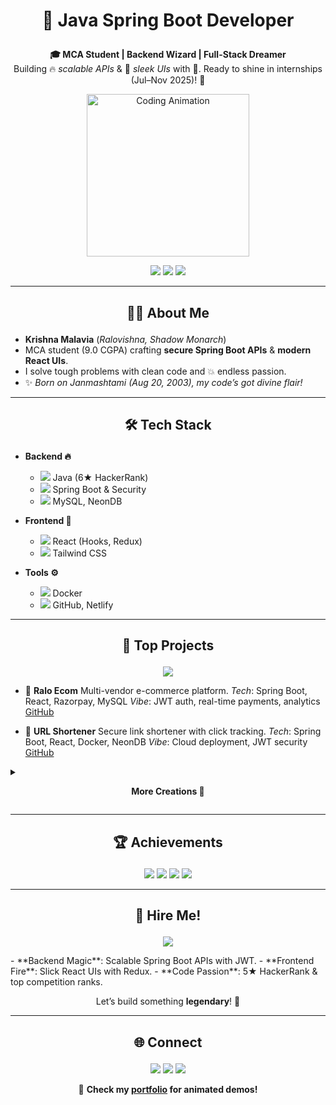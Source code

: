 # <p align="center">🚀 Java Spring Boot Developer</p>

<p align="center">
  <b>🎓 MCA Student | Backend Wizard | Full-Stack Dreamer</b><br>
  Building 🔥 <i>scalable APIs</i> & 🎨 <i>sleek UIs</i> with 💖. Ready to shine in internships (Jul–Nov 2025)! 💪
</p>

<p align="center">
  <img src="https://raloportfolio.netlify.app/assets/coding.gif" alt="Coding Animation" width="260"/>
</p>

<p align="center">
  <a href="https://github.com/ralovishna"><img src="https://img.shields.io/badge/🐙%20GitHub-ralovishna-1E3A8A?style=for-the-badge&logo=github&color=1E3A8A&labelColor=0F172A"/></a>
  <a href="https://linkedin.com/in/krishna-malavia-1b744024a"><img src="https://img.shields.io/badge/🔗%20LinkedIn-Krishna%20Malavia-0A66C2?style=for-the-badge&logo=linkedin&color=0A66C2&labelColor=0F172A"/></a>
  <a href="https://raloportfolio.netlify.app"><img src="https://img.shields.io/badge/🌍%20Portfolio-View%20Now-FF3E7D?style=for-the-badge&color=FF3E7D&labelColor=0F172A"/></a>
</p>

---

## <p align="center">👨‍💻 About Me</p>
- **Krishna Malavia** (*Ralovishna, Shadow Monarch*)
- MCA student (9.0 CGPA) crafting **secure Spring Boot APIs** & **modern React UIs**.
- I solve tough problems with clean code and 💥 endless passion.
- ✨ *Born on Janmashtami (Aug 20, 2003), my code’s got divine flair!*

---

## <p align="center">🛠️ Tech Stack</p>
- **Backend 🔥**
  - <img src="https://img.shields.io/badge/Java-6★-ED8B00?style=flat-square&logo=java&color=ED8B00&labelColor=0F172A"/> Java (6★ HackerRank)
  - <img src="https://img.shields.io/badge/Spring%20Boot-API-6DB33F?style=flat-square&logo=spring&color=6DB33F&labelColor=0F172A"/> Spring Boot & Security
  - <img src="https://img.shields.io/badge/MySQL-NeonDB-4479A1?style=flat-square&logo=mysql&color=4479A1&labelColor=0F172A"/> MySQL, NeonDB

- **Frontend 🎨**
  - <img src="https://img.shields.io/badge/React-Hooks-61DAFB?style=flat-square&logo=react&color=61DAFB&labelColor=0F172A"/> React (Hooks, Redux)
  - <img src="https://img.shields.io/badge/Tailwind-CSS-38B2AC?style=flat-square&logo=tailwind-css&color=38B2AC&labelColor=0F172A"/> Tailwind CSS

- **Tools ⚙️**
  - <img src="https://img.shields.io/badge/Docker-2496ED?style=flat-square&logo=docker&color=2496ED&labelColor=0F172A"/> Docker
  - <img src="https://img.shields.io/badge/GitHub-F05032?style=flat-square&logo=github&color=F05032&labelColor=0F172A"/> GitHub, Netlify

---

## <p align="center">🚀 Top Projects</p>
<p align="center">
  <a href="https://ralovishna.netlify.app"><img src="https://img.shields.io/badge/🔥%20Live%20Demos-Check%20Now-FF3E7D?style=for-the-badge&color=FF3E7D&labelColor=0F172A"/></a>
</p>

- 🛒 **Ralo Ecom**
  Multi-vendor e-commerce platform.
  *Tech*: Spring Boot, React, Razorpay, MySQL
  *Vibe*: JWT auth, real-time payments, analytics
  [GitHub](#)

- 🔗 **URL Shortener**
  Secure link shortener with click tracking.
  *Tech*: Spring Boot, React, Docker, NeonDB
  *Vibe*: Cloud deployment, JWT security
  [GitHub](#)

<details>
<summary><p align="center"><b>More Creations 💎</b></p></summary>
- 🎓 **Student Management System**
  Role-based academic platform.
  *Tech*: Spring Boot, Thymeleaf, MySQL
  *Vibe*: Secure APIs, optimized DB

- 📚 **Library Management API**
  REST API with Swagger docs.
  *Tech*: Spring Boot, Hibernate, Swagger
  *Vibe*: Automated workflows
</details>

---

## <p align="center">🏆 Achievements</p>
<p align="center">
  <a href="https://www.hackerrank.com/profile/Ralovishna"><img src="https://img.shields.io/badge/🏆%20HackerRank-5★%20Gold-2EC866?style=for-the-badge&color=2EC866&labelColor=0F172A"/></a>
  <img src="https://img.shields.io/badge/🥇%20Code%20Marathon-1st%202023-FFD700?style=for-the-badge&color=FFD700&labelColor=0F172A"/>
  <img src="https://img.shields.io/badge/🥈%20Code%20Clash-2nd%202025-FFD700?style=for-the-badge&color=FFD700&labelColor=0F172A"/>
  <img src="https://img.shields.io/badge/📜%20Certified-Software%20Engineer-4A90E2?style=for-the-badge&color=4A90E2&labelColor=0F172A"/>
</p>

---

## <p align="center">💼 Hire Me!</p>
<p align="center">
  <a href="mailto:krishnashyammalavia15030973@gmail.com"><img src="https://img.shields.io/badge/📧%20Internships-Jul–Nov%202025-4A90E2?style=for-the-badge&color=4A90E2&labelColor=0F172A"/></a>
</p>
- **Backend Magic**: Scalable Spring Boot APIs with JWT.
- **Frontend Fire**: Slick React UIs with Redux.
- **Code Passion**: 5★ HackerRank & top competition ranks.
<p align="center">Let’s build something <b>legendary</b>! 🚀</p>

---

## <p align="center">🌐 Connect</p>
<p align="center">
  <a href="mailto:krishnashyammalavia15030973@gmail.com"><img src="https://img.shields.io/badge/📧%20Email-Contact%20Me-D14836?style=for-the-badge&color=D14836&labelColor=0F172A"/></a>
  <a href="https://linkedin.com/in/krishna-malavia-1b744024a"><img src="https://img.shields.io/badge/🔗%20LinkedIn-Connect-0A66C2?style=for-the-badge&color=0A66C2&labelColor=0F172A"/></a>
  <a href="https://github.com/ralovishna"><img src="https://img.shields.io/badge/🐙%20GitHub-Follow-181717?style=for-the-badge&color=181717&labelColor=0F172A"/></a>
</p>
<p align="center">
  🎥 <b>Check my <a href="https://raloportfolio.netlify.app">portfolio</a> for animated demos!</b>
</p>
